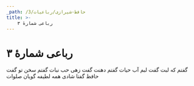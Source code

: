 ```yaml
---
_path: /حافظ-شیرازی/رباعیات/3
title: >-
    رباعی شمارهٔ ۳
---
```

# رباعی شمارهٔ ۳

گفتم که لبت گفت لبم آب حیات
گفتم دهنت گفت زهی حب نبات
گفتم سخن تو گفت حافظ گفتا
شادی همه لطیفه گویان صلوات
